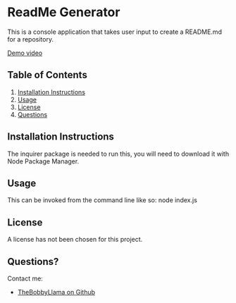 # ReadMe Generator

This is a console application that takes user input to create a README.md for a repository.

[Demo video](https://youtu.be/spkkBeeb4y0)

## Table of Contents
1. [Installation Instructions](#installation-instructions)
2. [Usage](#usage)
3. [License](#license)
4. [Questions](#questions)


## Installation Instructions
  
The inquirer package is needed to run this, you will need to download it with Node Package Manager.

## Usage
  
This can be invoked from the command line like so: node index.js

## License
    
A license has not been chosen for this project.
## Questions?
Contact me:
- [TheBobbyLlama on Github](https://github.com/TheBobbyLlama/)
